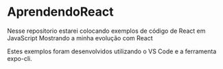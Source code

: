 # AprendendoReact
Nesse repositorio estarei colocando exemplos de código de React em JavaScript Mostrando a minha evolução com React

Estes exemplos foram desenvolvidos utilizando o VS Code e a ferramenta expo-cli.

